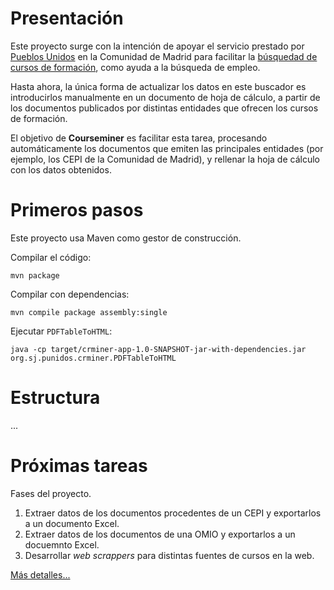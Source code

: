 

Presentación
=====

Este proyecto surge con la intención de apoyar el servicio prestado por [Pueblos Unidos](http://pueblosunidos.org/) en la Comunidad de Madrid para facilitar la [búsquedad de cursos de formación](https://voluntariadopueblosunidosv09.firebaseapp.com/#/main), como ayuda a la búsqueda de empleo.

Hasta ahora, la única forma de actualizar los datos en este buscador es introducirlos manualmente en un documento de hoja de cálculo, a partir de los documentos publicados por distintas entidades que ofrecen los cursos de formación.

El objetivo de **Courseminer** es facilitar esta tarea, procesando automáticamente los documentos que emiten las principales entidades (por ejemplo, los CEPI de la Comunidad de Madrid), y rellenar la hoja de cálculo con los datos obtenidos.

Primeros pasos
====

Este proyecto usa Maven como gestor de construcción.

Compilar el código:

```
mvn package
```

Compilar con dependencias:

```
mvn compile package assembly:single
```

Ejecutar `PDFTableToHTML`:

```
java -cp target/crminer-app-1.0-SNAPSHOT-jar-with-dependencies.jar org.sj.punidos.crminer.PDFTableToHTML
```


Estructura
===

...

Próximas tareas
===

Fases del proyecto.

1. Extraer datos de los documentos procedentes de un CEPI y exportarlos a un documento Excel.
2. Extraer datos de los documentos de una OMIO y exportarlos a un docuemnto Excel.
3. Desarrollar *web scrappers* para distintas fuentes de cursos en la web.


[Más detalles...](https://github.com/andrescg2sj/Courseminer/wiki)
